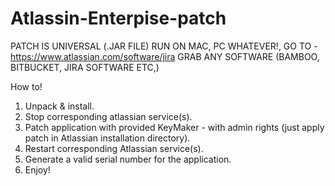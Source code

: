 # Atlassin-Enterpise-patch

PATCH IS UNIVERSAL (.JAR FILE)
RUN ON MAC, PC WHATEVER!,
GO TO - https://www.atlassian.com/software/jira
GRAB ANY SOFTWARE (BAMBOO, BITBUCKET, JIRA SOFTWARE ETC,)

How to!
1. Unpack & install.
2. Stop corresponding atlassian service(s).
3. Patch application with provided KeyMaker - with admin rights (just apply patch in Atlassian installation directory).
4. Restart corresponding Atlassian service(s).
5. Generate a valid serial number for the application.
6. Enjoy!
